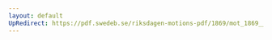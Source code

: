 ```yaml
---
layout: default
UpRedirect: https://pdf.swedeb.se/riksdagen-motions-pdf/1869/mot_1869__ak__00141/mot_1869__ak__00141_002.pdf
---
```

